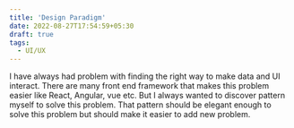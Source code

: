 ```yaml
---
title: 'Design Paradigm'
date: 2022-08-27T17:54:59+05:30
draft: true
tags:
  - UI/UX
---
```


I have always had problem with finding the right way to make data and UI interact.
There are many front end framework that makes this problem easier like React, Angular, vue etc. But I always wanted to discover pattern myself to solve this problem. That pattern should be elegant enough to solve this problem but should make it easier to add new problem.
